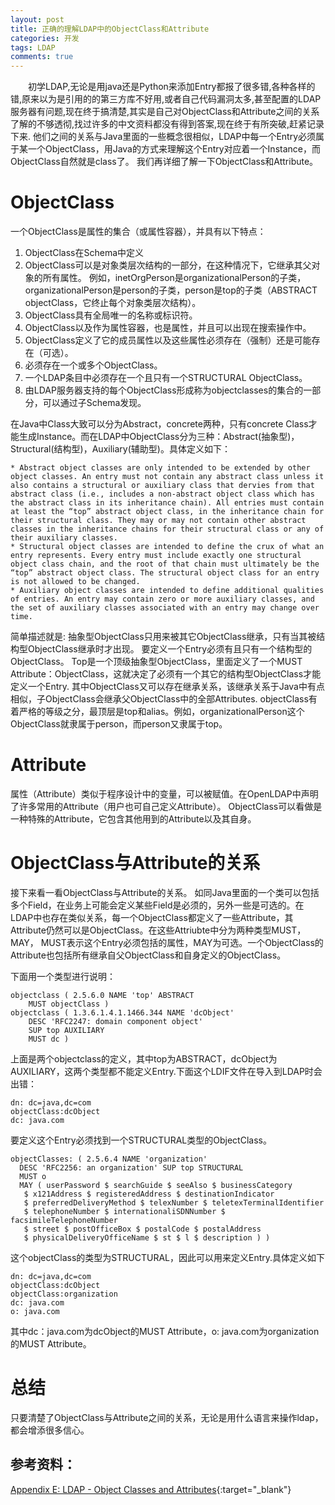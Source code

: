 ```yaml
---
layout: post
title: 正确的理解LDAP中的ObjectClass和Attribute
categories: 开发
tags: LDAP
comments: true
---
```


&emsp;&emsp;初学LDAP,无论是用java还是Python来添加Entry都报了很多错,各种各样的错,原来以为是引用的的第三方库不好用,或者自己代码漏洞太多,甚至配置的LDAP服务器有问题,现在终于搞清楚,其实是自己对ObjectClass和Attribute之间的关系了解的不够透彻,找过许多的中文资料都没有得到答案,现在终于有所突破,赶紧记录下来.
他们之间的关系与Java里面的一些概念很相似，LDAP中每一个Entry必须属于某一个ObjectClass，用Java的方式来理解这个Entry对应着一个Instance，而 ObjectClass自然就是class了。
我们再详细了解一下ObjectClass和Attribute。

# ObjectClass

一个ObjectClass是属性的集合（或属性容器），并具有以下特点：

1. ObjectClass在Schema中定义
2. ObjectClass可以是对象类层次结构的一部分，在这种情况下，它继承其父对象的所有属性。 例如，inetOrgPerson是organizationalPerson的子类，organizationalPerson是person的子类，person是top的子类（ABSTRACT objectClass，它终止每个对象类层次结构）。
3. ObjectClass具有全局唯一的名称或标识符。
4. ObjectClass以及作为属性容器，也是属性，并且可以出现在搜索操作中。
5. ObjectClass定义了它的成员属性以及这些属性必须存在（强制）还是可能存在（可选）。
6. 必须存在一个或多个ObjectClass。
7. 一个LDAP条目中必须存在一个且只有一个STRUCTURAL ObjectClass。
8. 由LDAP服务器支持的每个ObjectClass形成称为objectclasses的集合的一部分，可以通过子Schema发现。

在Java中Class大致可以分为Abstract，concrete两种，只有concrete Class才能生成Instance。而在LDAP中ObjectClass分为三种：Abstract(抽象型)，Structural(结构型)，Auxiliary(辅助型)。具体定义如下：

```shell
* Abstract object classes are only intended to be extended by other object classes. An entry must not contain any abstract class unless it also contains a structural or auxiliary class that dervies from that abstract class (i.e., includes a non-abstract object class which has the abstract class in its inheritance chain). All entries must contain at least the “top” abstract object class, in the inheritance chain for their structural class. They may or may not contain other abstract classes in the inheritance chains for their structural class or any of their auxiliary classes.
* Structural object classes are intended to define the crux of what an entry represents. Every entry must include exactly one structural object class chain, and the root of that chain must ultimately be the “top” abstract object class. The structural object class for an entry is not allowed to be changed.
* Auxiliary object classes are intended to define additional qualities of entries. An entry may contain zero or more auxiliary classes, and the set of auxiliary classes associated with an entry may change over time.
```

简单描述就是:
抽象型ObjectClass只用来被其它ObjectClass继承，只有当其被结构型ObjectClass继承时才出现。
要定义一个Entry必须有且只有一个结构型的ObjectClass。
Top是一个顶级抽象型ObjectClass，里面定义了一个MUST Attribute：ObjectClass，这就决定了必须有一个其它的结构型ObjectClass才能定义一个Entry.	其中ObjectClass又可以存在继承关系，该继承关系于Java中有点相似，子ObjectClass会继承父ObjectClass中的全部Attributes.
objectClass有着严格的等级之分，最顶层是top和alias。例如，organizationalPerson这个ObjectClass就隶属于person，而person又隶属于top。

# Attribute

属性（Attribute）类似于程序设计中的变量，可以被赋值。在OpenLDAP中声明了许多常用的Attribute（用户也可自己定义Attribute）。
ObjectClass可以看做是一种特殊的Attribute，它包含其他用到的Attribute以及其自身。

# ObjectClass与Attribute的关系

接下来看一看ObjectClass与Attribute的关系。
如同Java里面的一个类可以包括多个Field，在业务上可能会定义某些Field是必须的，另外一些是可选的。在LDAP中也存在类似关系，每一个ObjectClass都定义了一些Attribute，其Attribute仍然可以是ObjectClass。在这些Attriubte中分为两种类型MUST，MAY， MUST表示这个Entry必须包括的属性，MAY为可选。一个ObjectClass的Attribute也包括所有继承自父ObjectClass和自身定义的ObjectClass。

下面用一个类型进行说明：

```shell
objectclass ( 2.5.6.0 NAME 'top' ABSTRACT
    MUST objectClass )
objectclass ( 1.3.6.1.4.1.1466.344 NAME 'dcObject'
    DESC 'RFC2247: domain component object'
    SUP top AUXILIARY
    MUST dc )
```

上面是两个objectclass的定义，其中top为ABSTRACT，dcObject为AUXILIARY，这两个类型都不能定义Entry.下面这个LDIF文件在导入到LDAP时会出错：

```shell
dn: dc=java,dc=com
objectClass:dcObject
dc: java.com
```

要定义这个Entry必须找到一个STRUCTURAL类型的ObjectClass。

```shell
objectClasses: ( 2.5.6.4 NAME 'organization'
  DESC 'RFC2256: an organization' SUP top STRUCTURAL
  MUST o
  MAY ( userPassword $ searchGuide $ seeAlso $ businessCategory
   $ x121Address $ registeredAddress $ destinationIndicator
   $ preferredDeliveryMethod $ telexNumber $ teletexTerminalIdentifier
   $ telephoneNumber $ internationaliSDNNumber $ facsimileTelephoneNumber
   $ street $ postOfficeBox $ postalCode $ postalAddress
   $ physicalDeliveryOfficeName $ st $ l $ description ) )
```

这个objectClass的类型为STRUCTURAL，因此可以用来定义Entry.具体定义如下

```shell
dn: dc=java,dc=com
objectClass:dcObject
objectClass:organization
dc: java.com
o: java.com
```

其中dc：java.com为dcObject的MUST Attribute，o: java.com为organization的MUST Attribute。

# 总结

只要清楚了ObjectClass与Attribute之间的关系，无论是用什么语言来操作ldap，都会增添很多信心。

## 参考资料：

[Appendix E: LDAP - Object Classes and Attributes](http://www.zytrax.com/books/ldap/ape/){:target="_blank"}
